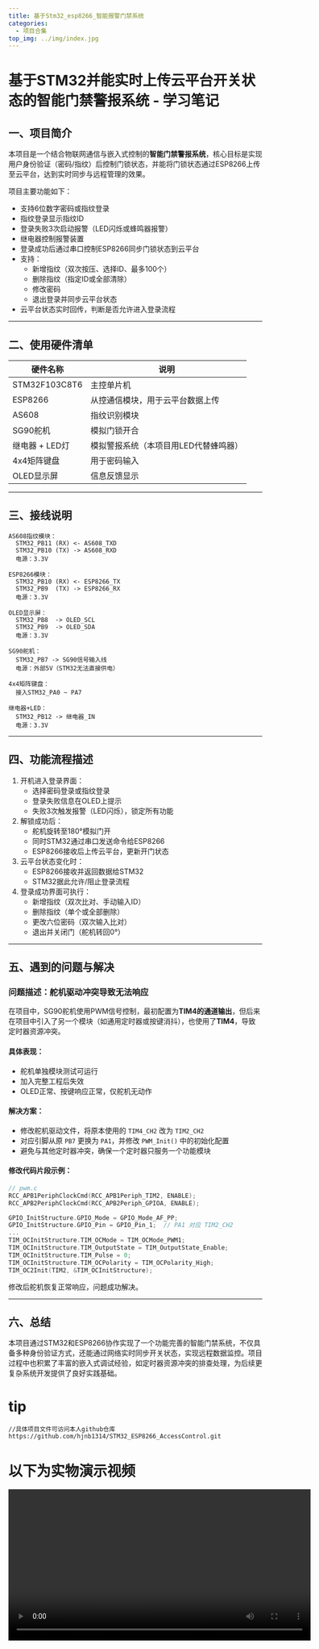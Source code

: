 ```yaml
---
title: 基于Stm32_esp8266_智能报警门禁系统
categories:
  - 项目合集
top_img: ../img/index.jpg
---
```


# 基于STM32并能实时上传云平台开关状态的智能门禁警报系统 - 学习笔记

## 一、项目简介

本项目是一个结合物联网通信与嵌入式控制的**智能门禁警报系统**，核心目标是实现用户身份验证（密码/指纹）后控制门锁状态，并能将门锁状态通过ESP8266上传至云平台，达到实时同步与远程管理的效果。

项目主要功能如下：

- 支持6位数字密码或指纹登录
- 指纹登录显示指纹ID
- 登录失败3次启动报警（LED闪烁或蜂鸣器报警）
- 继电器控制报警装置
- 登录成功后通过串口控制ESP8266同步门锁状态到云平台
- 支持：
  - 新增指纹（双次按压、选择ID、最多100个）
  - 删除指纹（指定ID或全部清除）
  - 修改密码
  - 退出登录并同步云平台状态
- 云平台状态实时回传，判断是否允许进入登录流程

---

## 二、使用硬件清单

| 硬件名称       | 说明 |
|----------------|------|
| STM32F103C8T6  | 主控单片机 |
| ESP8266        | 从控通信模块，用于云平台数据上传 |
| AS608          | 指纹识别模块 |
| SG90舵机       | 模拟门锁开合 |
| 继电器 + LED灯 | 模拟警报系统（本项目用LED代替蜂鸣器） |
| 4x4矩阵键盘    | 用于密码输入 |
| OLED显示屏     | 信息反馈显示 |

---

## 三、接线说明

```text
AS608指纹模块：
  STM32_PB11 (RX) <- AS608_TXD
  STM32_PB10 (TX) -> AS608_RXD
  电源：3.3V

ESP8266模块：
  STM32_PB10 (RX) <- ESP8266_TX
  STM32_PB9  (TX) -> ESP8266_RX
  电源：3.3V

OLED显示屏：
  STM32_PB8  -> OLED_SCL
  STM32_PB9  -> OLED_SDA
  电源：3.3V

SG90舵机：
  STM32_PB7 -> SG90信号输入线
  电源：外部5V（STM32无法直接供电）

4x4矩阵键盘：
  接入STM32_PA0 ~ PA7

继电器+LED：
  STM32_PB12 -> 继电器_IN
  电源：3.3V
```

---

## 四、功能流程描述

1. 开机进入登录界面：
   - 选择密码登录或指纹登录
   - 登录失败信息在OLED上提示
   - 失败3次触发报警（LED闪烁），锁定所有功能
2. 解锁成功后：
   - 舵机旋转至180°模拟门开
   - 同时STM32通过串口发送命令给ESP8266
   - ESP8266接收后上传云平台，更新开门状态
3. 云平台状态变化时：
   - ESP8266接收并返回数据给STM32
   - STM32据此允许/阻止登录流程
4. 登录成功界面可执行：
   - 新增指纹（双次比对、手动输入ID）
   - 删除指纹（单个或全部删除）
   - 更改六位密码（双次输入比对）
   - 退出并关闭门（舵机转回0°）

---

## 五、遇到的问题与解决

### 问题描述：舵机驱动冲突导致无法响应

在项目中，SG90舵机使用PWM信号控制，最初配置为**TIM4的通道输出**，但后来在项目中引入了另一个模块（如通用定时器或按键消抖），也使用了**TIM4**，导致定时器资源冲突。

#### 具体表现：

- 舵机单独模块测试可运行
- 加入完整工程后失效
- OLED正常、按键响应正常，仅舵机无动作

#### 解决方案：

- 修改舵机驱动文件，将原本使用的 `TIM4_CH2` 改为 `TIM2_CH2`
- 对应引脚从原 `PB7` 更换为 `PA1`，并修改 `PWM_Init()` 中的初始化配置
- 避免与其他定时器冲突，确保一个定时器只服务一个功能模块

#### 修改代码片段示例：

```c
// pwm.c
RCC_APB1PeriphClockCmd(RCC_APB1Periph_TIM2, ENABLE); 
RCC_APB2PeriphClockCmd(RCC_APB2Periph_GPIOA, ENABLE);

GPIO_InitStructure.GPIO_Mode = GPIO_Mode_AF_PP;
GPIO_InitStructure.GPIO_Pin = GPIO_Pin_1;  // PA1 对应 TIM2_CH2
...
TIM_OCInitStructure.TIM_OCMode = TIM_OCMode_PWM1;
TIM_OCInitStructure.TIM_OutputState = TIM_OutputState_Enable;
TIM_OCInitStructure.TIM_Pulse = 0;
TIM_OCInitStructure.TIM_OCPolarity = TIM_OCPolarity_High;
TIM_OC2Init(TIM2, &TIM_OCInitStructure);
```

修改后舵机恢复正常响应，问题成功解决。

---

## 六、总结

本项目通过STM32和ESP8266协作实现了一个功能完善的智能门禁系统，不仅具备多种身份验证方式，还能通过网络实时同步开关状态，实现远程数据监控。项目过程中也积累了丰富的嵌入式调试经验，如定时器资源冲突的排查处理，为后续更复杂系统开发提供了良好实践基础。


# tip

```
//具体项目文件可访问本人github仓库
https://github.com/hjnb1314/STM32_ESP8266_AccessControl.git
```

# 以下为实物演示视频
<video src="../img/2.mp4" controls width="600"></video>
